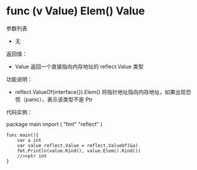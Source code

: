 # func (v Value) Elem() Value

参数列表

- 无

返回值：

- Value 返回一个直接指向内存地址的 reflect.Value 类型

功能说明：

- reflect.ValueOf(interface{}).Elem() 将指针地址指向内存地址，如果出现恐慌（panic），表示该类型不是 Ptr

代码实例：
	
  package main
	import (
	    "fmt"
	    "reflect"
	)
	
	func main(){
		var a int
		var value reflect.Value = reflect.ValueOf(&a)
		fmt.Println(value.Kind(), value.Elem().Kind())
		//>>ptr int
	}
